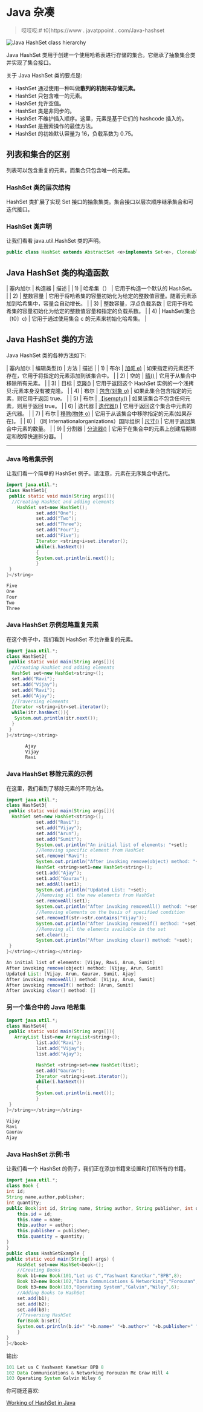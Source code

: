 # Java 杂凑

> 哎哎哎:# t0]https://www . javatppoint . com/Java-hashset

![Java HashSet class hierarchy](../img/c0c4759c1217792804e17b4d8eb644d7.png)

Java HashSet 类用于创建一个使用哈希表进行存储的集合。它继承了抽象集合类并实现了集合接口。

关于 Java HashSet 类的要点是:

*   HashSet 通过使用一种叫做**散列的机制来存储元素。**
*   HashSet 只包含唯一的元素。
*   HashSet 允许空值。
*   HashSet 类是非同步的。
*   HashSet 不维护插入顺序。这里，元素是基于它们的 hashcode 插入的。
*   HashSet 是搜索操作的最佳方法。
*   HashSet 的初始默认容量为 16，负载系数为 0.75。

## 列表和集合的区别

列表可以包含重复的元素，而集合只包含唯一的元素。

### HashSet 类的层次结构

HashSet 类扩展了实现 Set 接口的抽象集类。集合接口以层次顺序继承集合和可迭代接口。

### HashSet 类声明

让我们看看 java.util.HashSet 类的声明。

```java
public class HashSet extends AbstractSet <e>implements Set<e>, Cloneable, Serializable</e></e> 
```

## Java HashSet 类的构造函数

| 塞内加尔 | 构造器 | 描述 |
| 1) | 哈希集（） | 它用于构造一个默认的 HashSet。 |
| 2) | 整数容量 | 它用于将哈希集的容量初始化为给定的整数值容量。随着元素添加到哈希集中，容量会自动增长。 |
| 3) | 整数容量，浮点负载系数 | 它用于将哈希集的容量初始化为给定的整数值容量和指定的负载系数。 |
| 4) | HashSet(集合〔t0〕c) | 它用于通过使用集合 c 的元素来初始化哈希集。 |

## Java HashSet 类的方法

Java HashSet 类的各种方法如下:

| 塞内加尔 | 编辑类型(t) | 方法 | 描述 |
| 1) | 布尔 | [加(E e)](java-hashset-add-method) | 如果指定的元素还不存在，它用于将指定的元素添加到该集合中。 |
| 2) | 空的 | [晴()](java-hashset-clear-method) | 它用于从集合中移除所有元素。 |
| 3) | 目标 | [克隆()](java-hashset-clone-method) | 它用于返回这个 HashSet 实例的一个浅拷贝:元素本身没有被克隆。 |
| 4) | 布尔 | [包含(对象 o)](java-hashset-contains-method) | 如果此集合包含指定的元素，则它用于返回 true。 |
| 5) | 布尔 | [【isempty()](java-hashset-isempty-method) | 如果该集合不包含任何元素，则用于返回 true。 |
| 6) | 迭代器 | [迭代器()](java-hashset-iterator-method) | 它用于返回这个集合中元素的迭代器。 |
| 7) | 布尔 | [移除(物体 o)](java-hashset-remove-method) | 它用于从该集合中移除指定的元素(如果存在)。 |
| 8) | （同 Internationalorganizations）国际组织 | [尺寸()](java-hashset-size-method) | 它用于返回集合中元素的数量。 |
| 9) | 分割器 | [分流器()](java-hashset-spliterator-method) | 它用于在集合中的元素上创建后期绑定和故障快速拆分器。 |

* * *

### Java 哈希集示例

让我们看一个简单的 HashSet 例子。请注意，元素在无序集合中迭代。

```java
import java.util.*;
class HashSet1{
 public static void main(String args[]){
  //Creating HashSet and adding elements
    HashSet set=new HashSet();
		   set.add("One");  
		   set.add("Two");  
		   set.add("Three"); 
		   set.add("Four");
		   set.add("Five");
		   Iterator <string>i=set.iterator();
		   while(i.hasNext())
		   {
		   System.out.println(i.next());
		   }
 }
}</string> 
```

```java
Five
One
Four
Two
Three

```

### Java HashSet 示例忽略重复元素

在这个例子中，我们看到 HashSet 不允许重复的元素。

```java
import java.util.*;
class HashSet2{
 public static void main(String args[]){
  //Creating HashSet and adding elements
  HashSet set=new HashSet<string>();
  set.add("Ravi");
  set.add("Vijay");
  set.add("Ravi");
  set.add("Ajay");
  //Traversing elements
  Iterator <string>itr=set.iterator();
  while(itr.hasNext()){
   System.out.println(itr.next());
  }
 }
}</string></string> 
```

```java
       Ajay
       Vijay
       Ravi

```

### Java HashSet 移除元素的示例

在这里，我们看到了移除元素的不同方法。

```java
import java.util.*;
class HashSet3{
 public static void main(String args[]){
  HashSet set=new HashSet<string>();
		   set.add("Ravi");
		   set.add("Vijay");
		   set.add("Arun");
		   set.add("Sumit");
		   System.out.println("An initial list of elements: "+set);
		   //Removing specific element from HashSet
		   set.remove("Ravi");
		   System.out.println("After invoking remove(object) method: "+set);
		   HashSet <string>set1=new HashSet<string>();
		   set1.add("Ajay");
		   set1.add("Gaurav");
		   set.addAll(set1);
		   System.out.println("Updated List: "+set);
		   //Removing all the new elements from HashSet
		   set.removeAll(set1);
		   System.out.println("After invoking removeAll() method: "+set);
		   //Removing elements on the basis of specified condition
		   set.removeIf(str->str.contains("Vijay"));  
		   System.out.println("After invoking removeIf() method: "+set);
		   //Removing all the elements available in the set
		   set.clear();
		   System.out.println("After invoking clear() method: "+set);
 }
}</string></string></string> 
```

```java
An initial list of elements: [Vijay, Ravi, Arun, Sumit]
After invoking remove(object) method: [Vijay, Arun, Sumit]
Updated List: [Vijay, Arun, Gaurav, Sumit, Ajay]
After invoking removeAll() method: [Vijay, Arun, Sumit]
After invoking removeIf() method: [Arun, Sumit]
After invoking clear() method: []

```

### 另一个集合中的 Java 哈希集

```java
import java.util.*;
class HashSet4{
 public static void main(String args[]){
   ArrayList list=new ArrayList<string>();
		   list.add("Ravi");
		   list.add("Vijay");
		   list.add("Ajay");

		   HashSet <string>set=new HashSet(list);
		   set.add("Gaurav");
		   Iterator <string>i=set.iterator();
		   while(i.hasNext())
		   {
		   System.out.println(i.next());
		   }
 }
}</string></string></string> 
```

```java
Vijay
Ravi
Gaurav
Ajay

```

### Java HashSet 示例:书

让我们看一个 HashSet 的例子，我们正在添加书籍来设置和打印所有的书籍。

```java
import java.util.*;
class Book {
int id;
String name,author,publisher;
int quantity;
public Book(int id, String name, String author, String publisher, int quantity) {
	this.id = id;
	this.name = name;
	this.author = author;
	this.publisher = publisher;
	this.quantity = quantity;
}
}
public class HashSetExample {
public static void main(String[] args) {
	HashSet set=new HashSet<book>();
	//Creating Books
	Book b1=new Book(101,"Let us C","Yashwant Kanetkar","BPB",8);
	Book b2=new Book(102,"Data Communications & Networking","Forouzan","Mc Graw Hill",4);
	Book b3=new Book(103,"Operating System","Galvin","Wiley",6);
	//Adding Books to HashSet
	set.add(b1);
	set.add(b2);
	set.add(b3);
	//Traversing HashSet
	for(Book b:set){
	System.out.println(b.id+" "+b.name+" "+b.author+" "+b.publisher+" "+b.quantity);
	}
}
}</book> 
```

输出:

```java
101 Let us C Yashwant Kanetkar BPB 8
102 Data Communications & Networking Forouzan Mc Graw Hill 4
103 Operating System Galvin Wiley 6

```

你可能还喜欢:

[Working of HashSet in Java](working-of-hashset-in-java)